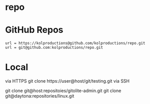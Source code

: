 # repo
# GitHub Repos
	url = https://kolproductions@github.com/kolproductions/repo.git
	url = git@github.com:kolproductions/repo.git

# Local
 via HTTPS      git clone https://user@host/git/testing.git
  via  SSH
  
git clone git@host:repositoies/gitolite-admin.git
git clone git@daytona:repositories/linux.git

